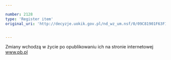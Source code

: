 ```yaml
---

number: 2128
type: 'Register item'
original_uri: 'http://decyzje.uokik.gov.pl/nd_wz_um.nsf/0/09C81901F63F10C1C1257815002ED731?OpenDocument'


---
```


Zmiany wchodzą w życie po opublikowaniu ich na stronie internetowej www.pb.pl
